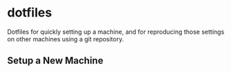 # dotfiles
Dotfiles for quickly setting up a machine, and for reproducing those settings on other machines using a git repository.

## Setup a New Machine

